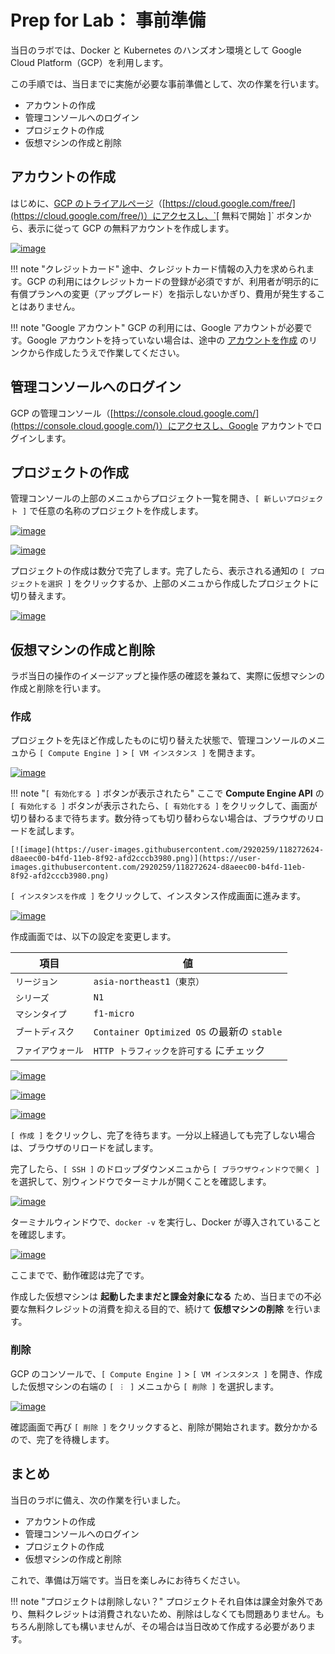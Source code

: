 # Prep for Lab： 事前準備

当日のラボでは、Docker と Kubernetes のハンズオン環境として Google Cloud Platform（GCP）を利用します。

この手順では、当日までに実施が必要な事前準備として、次の作業を行います。

- アカウントの作成
- 管理コンソールへのログイン
- プロジェクトの作成
- 仮想マシンの作成と削除

## アカウントの作成

はじめに、[GCP のトライアルページ](https://cloud.google.com/free/)（[https://cloud.google.com/free/](https://cloud.google.com/free/)）にアクセスし、`[ 無料で開始 ]` ボタンから、表示に従って GCP の無料アカウントを作成します。

[![image](https://user-images.githubusercontent.com/2920259/118276758-f3d02a80-b502-11eb-9207-d1aa3d6815f3.png)](https://cloud.google.com/free/)

!!! note "クレジットカード"
    途中、クレジットカード情報の入力を求められます。GCP の利用にはクレジットカードの登録が必須ですが、利用者が明示的に有償プランへの変更（アップグレード）を指示しないかぎり、費用が発生することはありません。

!!! note "Google アカウント"
    GCP の利用には、Google アカウントが必要です。Google アカウントを持っていない場合は、途中の [アカウントを作成](https://accounts.google.com/) のリンクから作成したうえで作業してください。

## 管理コンソールへのログイン

GCP の管理コンソール（[https://console.cloud.google.com/](https://console.cloud.google.com/)）にアクセスし、Google アカウントでログインします。

## プロジェクトの作成

管理コンソールの上部のメニュからプロジェクト一覧を開き、`[ 新しいプロジェクト ]` で任意の名称のプロジェクトを作成します。

[![image](https://user-images.githubusercontent.com/2920259/98776476-55b7b680-2432-11eb-931b-c09d96d858f8.png)](https://user-images.githubusercontent.com/2920259/98776476-55b7b680-2432-11eb-931b-c09d96d858f8.png)

[![image](https://user-images.githubusercontent.com/2920259/98776547-7a139300-2432-11eb-9847-75727262076f.png)](https://user-images.githubusercontent.com/2920259/98776547-7a139300-2432-11eb-9847-75727262076f.png)

プロジェクトの作成は数分で完了します。完了したら、表示される通知の `[ プロジェクトを選択 ]` をクリックするか、上部のメニュから作成したプロジェクトに切り替えます。

[![image](https://user-images.githubusercontent.com/2920259/98776725-d7a7df80-2432-11eb-86f8-56ca58101b75.png)](https://user-images.githubusercontent.com/2920259/98776725-d7a7df80-2432-11eb-86f8-56ca58101b75.png)

## 仮想マシンの作成と削除

ラボ当日の操作のイメージアップと操作感の確認を兼ねて、実際に仮想マシンの作成と削除を行います。

### 作成

プロジェクトを先ほど作成したものに切り替えた状態で、管理コンソールのメニュから `[ Compute Engine ]` > `[ VM インスタンス ]` を開きます。

[![image](https://user-images.githubusercontent.com/2920259/98776867-1dfd3e80-2433-11eb-9d1f-6553393dbffa.png)](https://user-images.githubusercontent.com/2920259/98776867-1dfd3e80-2433-11eb-9d1f-6553393dbffa.png)

!!! note "`[ 有効化する ]` ボタンが表示されたら"
    ここで **Compute Engine API** の `[ 有効化する ]` ボタンが表示されたら、`[ 有効化する ]` をクリックして、画面が切り替わるまで待ちます。数分待っても切り替わらない場合は、ブラウザのリロードを試します。

    [![image](https://user-images.githubusercontent.com/2920259/118272624-d8aeec00-b4fd-11eb-8f92-afd2cccb3980.png)](https://user-images.githubusercontent.com/2920259/118272624-d8aeec00-b4fd-11eb-8f92-afd2cccb3980.png)

`[ インスタンスを作成 ]` をクリックして、インスタンス作成画面に進みます。

[![image](https://user-images.githubusercontent.com/2920259/118276949-36920280-b503-11eb-9686-7c59682bc507.png)](https://user-images.githubusercontent.com/2920259/118276949-36920280-b503-11eb-9686-7c59682bc507.png)

作成画面では、以下の設定を変更します。

| 項目               | 値                                         |
| ------------------ | ------------------------------------------ |
| `リージョン`       | `asia-northeast1（東京）`                  |
| `シリーズ`         | `N1`                                       |
| `マシンタイプ`     | `f1-micro`                                 |
| `ブートディスク`   | `Container Optimized OS` の最新の `stable` |
| `ファイアウォール` | `HTTP トラフィックを許可する` にチェック   |

[![image](https://user-images.githubusercontent.com/2920259/98777740-a03a3280-2434-11eb-968c-645f35957da0.png)](https://user-images.githubusercontent.com/2920259/98777740-a03a3280-2434-11eb-968c-645f35957da0.png)

[![image](https://user-images.githubusercontent.com/2920259/98777625-71bc5780-2434-11eb-86c4-f15860954ad7.png)](https://user-images.githubusercontent.com/2920259/98777625-71bc5780-2434-11eb-86c4-f15860954ad7.png)

[![image](https://user-images.githubusercontent.com/2920259/98777789-b34d0280-2434-11eb-8c35-0f3a38ca10b1.png)](https://user-images.githubusercontent.com/2920259/98777789-b34d0280-2434-11eb-8c35-0f3a38ca10b1.png)

`[ 作成 ]` をクリックし、完了を待ちます。一分以上経過しても完了しない場合は、ブラウザのリロードを試します。

完了したら、`[ SSH ]` のドロップダウンメニュから `[ ブラウザウィンドウで開く ]` を選択して、別ウィンドウでターミナルが開くことを確認します。

[![image](https://user-images.githubusercontent.com/2920259/98778035-1343a900-2435-11eb-8394-f16da4253e4f.png)](https://user-images.githubusercontent.com/2920259/98778035-1343a900-2435-11eb-8394-f16da4253e4f.png)

ターミナルウィンドウで、`docker -v` を実行し、Docker が導入されていることを確認します。

[![image](https://user-images.githubusercontent.com/2920259/98778201-569e1780-2435-11eb-8f95-38996549dbc3.png)](https://user-images.githubusercontent.com/2920259/98778201-569e1780-2435-11eb-8f95-38996549dbc3.png)

ここまでで、動作確認は完了です。

作成した仮想マシンは **起動したままだと課金対象になる** ため、当日までの不必要な無料クレジットの消費を抑える目的で、続けて **仮想マシンの削除** を行います。

### 削除

GCP のコンソールで、`[ Compute Engine ]` > `[ VM インスタンス ]` を開き、作成した仮想マシンの右端の `[ ︙ ]` メニュから `[ 削除 ]` を選択します。

[![image](https://user-images.githubusercontent.com/2920259/99261013-7f704380-285f-11eb-86cb-60260a28ca54.png)](https://user-images.githubusercontent.com/2920259/99261013-7f704380-285f-11eb-86cb-60260a28ca54.png)

確認画面で再び `[ 削除 ]` をクリックすると、削除が開始されます。数分かかるので、完了を待機します。

## まとめ

当日のラボに備え、次の作業を行いました。

- アカウントの作成
- 管理コンソールへのログイン
- プロジェクトの作成
- 仮想マシンの作成と削除

これで、準備は万端です。当日を楽しみにお待ちください。

!!! note "プロジェクトは削除しない？"
    プロジェクトそれ自体は課金対象外であり、無料クレジットは消費されないため、削除はしなくても問題ありません。もちろん削除しても構いませんが、その場合は当日改めて作成する必要があります。
